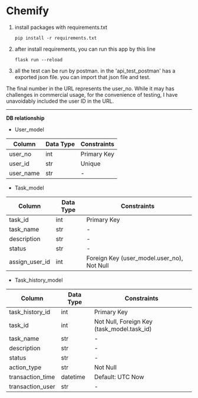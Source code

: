 # Chemify

1. install packages with requirements.txt

   ```
   pip install -r requirements.txt
   ```
2. after install requirements, you can run this app by this line

   ```
   flask run --reload
   ```
3. all the test can be run by postman. in the 'api_test_postman' has a exported json file. you can import that json file and test.

The final number in the URL represents the user_no. While it may has challenges in commercial usage, for the convenience of testing, I have unavoidably included the user ID in the URL.


---

__DB relationship__

- User_model

| Column    | Data Type | Constraints |
| --------- | --------- | ----------- |
| user_no   | int       | Primary Key |
| user_id   | str       | Unique      |
| user_name | str       | -           |

- Task_model

| Column         | Data Type | Constraints                                |
| -------------- | --------- | ------------------------------------------ |
| task_id        | int       | Primary Key                                |
| task_name      | str       | -                                          |
| description    | str       | -                                          |
| status         | str       | -                                          |
| assign_user_id | int       | Foreign Key (user_model.user_no), Not Null |

- Task_history_model

| Column           | Data Type | Constraints                                |
| ---------------- | --------- | ------------------------------------------ |
| task_history_id  | int       | Primary Key                                |
| task_id          | int       | Not Null, Foreign Key (task_model.task_id) |
| task_name        | str       | -                                          |
| description      | str       | -                                          |
| status           | str       | -                                          |
| action_type      | str       | Not Null                                   |
| transaction_time | datetime  | Default: UTC Now                           |
| transaction_user | str       | -                                          |
